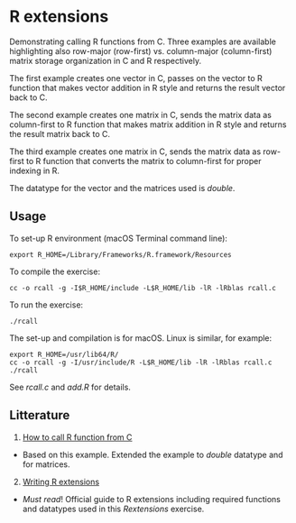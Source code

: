 # R extensions
Demonstrating calling R functions from C. Three examples are available highlighting
also row-major (row-first) vs. column-major (column-first) matrix storage organization
in C and R respectively.

The first example creates one vector in C, passes on the vector to R function that
makes vector addition in R style and returns the result vector back to C.

The second example creates one matrix in C, sends the matrix data as column-first to R function
that makes matrix addition in R style and returns the result matrix back to C. 

The third example creates one matrix in C, sends the matrix data as row-first to R function
that converts the matrix to column-first for proper indexing in R.

The datatype for the vector and the matrices used is *double*. 

## Usage

To set-up R environment (macOS Terminal command line):

	export R_HOME=/Library/Frameworks/R.framework/Resources
	
To compile the exercise:

	cc -o rcall -g -I$R_HOME/include -L$R_HOME/lib -lR -lRblas rcall.c
	
To run the exercise:
	
	./rcall

The set-up and compilation is for macOS. Linux is similar, for example:

	export R_HOME=/usr/lib64/R/
 	cc -o rcall -g -I/usr/include/R -L$R_HOME/lib -lR -lRblas rcall.c
	./rcall

See *rcall.c* and *add.R* for details.
## Litterature

1. [How to call R function from C]( https://pabercrombie.com/wordpress/2014/05/how-to-call-an-r-function-from-c/)
  - Based on this example. Extended the example to *double* datatype and for matrices.
  
2. [Writing R extensions](https://cran.r-project.org/doc/manuals/R-exts.html#Handling-R-objects-in-C)
  - *Must read*! Official guide to R extensions including required 
    functions and  datatypes used in this *Rextensions* exercise.
